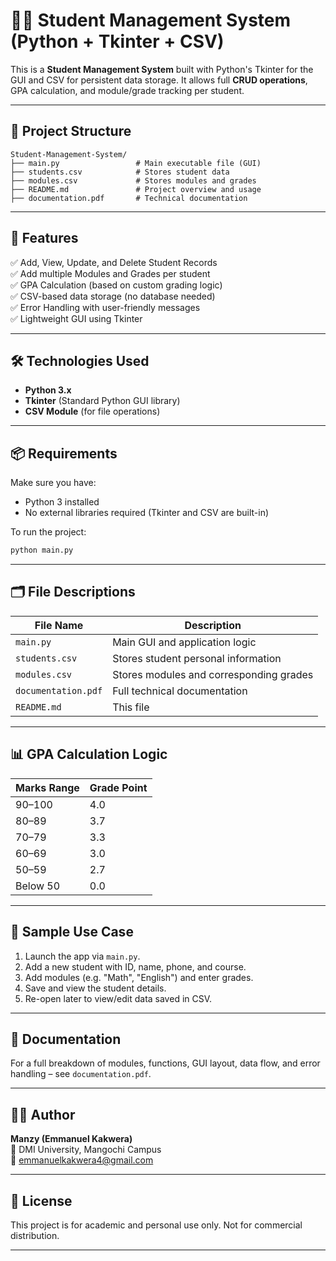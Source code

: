 
# 🧑‍🎓 Student Management System (Python + Tkinter + CSV)

This is a **Student Management System** built with Python's Tkinter for the GUI and CSV for persistent data storage. It allows full **CRUD operations**, GPA calculation, and module/grade tracking per student.

---

## 📁 Project Structure

```
Student-Management-System/
├── main.py                 # Main executable file (GUI)
├── students.csv            # Stores student data
├── modules.csv             # Stores modules and grades
├── README.md               # Project overview and usage
├── documentation.pdf       # Technical documentation
```

---

## 🚀 Features

✅ Add, View, Update, and Delete Student Records  
✅ Add multiple Modules and Grades per student  
✅ GPA Calculation (based on custom grading logic)  
✅ CSV-based data storage (no database needed)  
✅ Error Handling with user-friendly messages  
✅ Lightweight GUI using Tkinter  

---

## 🛠️ Technologies Used

- **Python 3.x**
- **Tkinter** (Standard Python GUI library)
- **CSV Module** (for file operations)

---

## 📦 Requirements

Make sure you have:

- Python 3 installed
- No external libraries required (Tkinter and CSV are built-in)

To run the project:
```bash
python main.py
```

---

## 🗂️ File Descriptions

| File Name       | Description                              |
|----------------|------------------------------------------|
| `main.py`       | Main GUI and application logic          |
| `students.csv`  | Stores student personal information     |
| `modules.csv`   | Stores modules and corresponding grades |
| `documentation.pdf` | Full technical documentation        |
| `README.md`     | This file                                |

---

## 📊 GPA Calculation Logic

| Marks Range | Grade Point |
|-------------|-------------|
| 90–100      | 4.0         |
| 80–89       | 3.7         |
| 70–79       | 3.3         |
| 60–69       | 3.0         |
| 50–59       | 2.7         |
| Below 50    | 0.0         |

---

## 🧪 Sample Use Case

1. Launch the app via `main.py`.
2. Add a new student with ID, name, phone, and course.
3. Add modules (e.g. "Math", "English") and enter grades.
4. Save and view the student details.
5. Re-open later to view/edit data saved in CSV.

---

## 📄 Documentation

For a full breakdown of modules, functions, GUI layout, data flow, and error handling – see `documentation.pdf`.

---

## 🧑‍💻 Author

**Manzy (Emmanuel Kakwera)**  
📍 DMI University, Mangochi Campus  
📧 emmanuelkakwera4@gmail.com

---

## 🏁 License

This project is for academic and personal use only. Not for commercial distribution.

---
